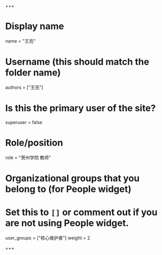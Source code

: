 +++
# Display name
name = "王亮"

# Username (this should match the folder name)
authors = ["王亮"]

# Is this the primary user of the site?
superuser = false

# Role/position
role = "贺州学院 教师"

# Organizational groups that you belong to (for People widget)
#   Set this to `[]` or comment out if you are not using People widget.
user_groups = ["核心维护者"]
weight = 2

+++
